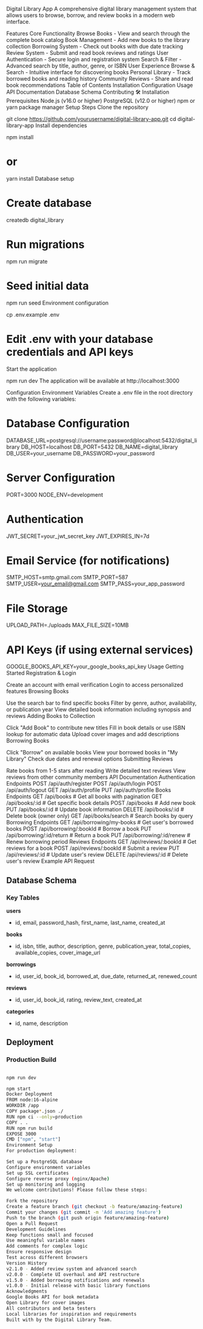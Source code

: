 Digital Library App
A comprehensive digital library management system that allows users to browse, borrow, and review books in a modern web interface.

Features
Core Functionality
Browse Books - View and search through the complete book catalog
Book Management - Add new books to the library collection
Borrowing System - Check out books with due date tracking
Review System - Submit and read book reviews and ratings
User Authentication - Secure login and registration system
Search & Filter - Advanced search by title, author, genre, or ISBN
User Experience
Browse & Search - Intuitive interface for discovering books
Personal Library - Track borrowed books and reading history
Community Reviews - Share and read book recommendations
Table of Contents
Installation
Configuration
Usage
API Documentation
Database Schema
Contributing
🛠 Installation
Prerequisites
Node.js (v16.0 or higher)
PostgreSQL (v12.0 or higher)
npm or yarn package manager
Setup Steps
Clone the repository

git clone https://github.com/yourusername/digital-library-app.git
cd digital-library-app
Install dependencies

npm install
# or
yarn install
Database setup

# Create database
createdb digital_library

# Run migrations
npm run migrate

# Seed initial data
npm run seed
Environment configuration

cp .env.example .env
# Edit .env with your database credentials and API keys
Start the application

npm run dev
The application will be available at http://localhost:3000

Configuration
Environment Variables
Create a .env file in the root directory with the following variables:

# Database Configuration
DATABASE_URL=postgresql://username:password@localhost:5432/digital_library
DB_HOST=localhost
DB_PORT=5432
DB_NAME=digital_library
DB_USER=your_username
DB_PASSWORD=your_password

# Server Configuration
PORT=3000
NODE_ENV=development

# Authentication
JWT_SECRET=your_jwt_secret_key
JWT_EXPIRES_IN=7d

# Email Service (for notifications)
SMTP_HOST=smtp.gmail.com
SMTP_PORT=587
SMTP_USER=your_email@gmail.com
SMTP_PASS=your_app_password

# File Storage
UPLOAD_PATH=./uploads
MAX_FILE_SIZE=10MB

# API Keys (if using external services)
GOOGLE_BOOKS_API_KEY=your_google_books_api_key
Usage
Getting Started
Registration & Login

Create an account with email verification
Login to access personalized features
Browsing Books

Use the search bar to find specific books
Filter by genre, author, availability, or publication year
View detailed book information including synopsis and reviews
Adding Books to Collection

Click "Add Book" to contribute new titles
Fill in book details or use ISBN lookup for automatic data
Upload cover images and add descriptions
Borrowing Books

Click "Borrow" on available books
View your borrowed books in "My Library"
Check due dates and renewal options
Submitting Reviews

Rate books from 1-5 stars after reading
Write detailed text reviews
View reviews from other community members
API Documentation
Authentication Endpoints
POST /api/auth/register
POST /api/auth/login
POST /api/auth/logout
GET  /api/auth/profile
PUT  /api/auth/profile
Books Endpoints
GET    /api/books              # Get all books with pagination
GET    /api/books/:id          # Get specific book details
POST   /api/books              # Add new book
PUT    /api/books/:id          # Update book information
DELETE /api/books/:id          # Delete book (owner only)
GET    /api/books/search       # Search books by query
Borrowing Endpoints
GET  /api/borrowing/my-books   # Get user's borrowed books
POST /api/borrowing/:bookId    # Borrow a book
PUT  /api/borrowing/:id/return # Return a book
PUT  /api/borrowing/:id/renew  # Renew borrowing period
Reviews Endpoints
GET  /api/reviews/:bookId      # Get reviews for a book
POST /api/reviews/:bookId      # Submit a review
PUT  /api/reviews/:id          # Update user's review
DELETE /api/reviews/:id        # Delete user's review
Example API Request

## Database Schema

### Key Tables

**users**
- id, email, password_hash, first_name, last_name, created_at

**books**
- id, isbn, title, author, description, genre, publication_year, total_copies, available_copies, cover_image_url

**borrowings**
- id, user_id, book_id, borrowed_at, due_date, returned_at, renewed_count

**reviews**
- id, user_id, book_id, rating, review_text, created_at

**categories**
- id, name, description

##  Deployment

### Production Build

```bash

npm run dev 

npm start
Docker Deployment
FROM node:16-alpine
WORKDIR /app
COPY package*.json ./
RUN npm ci --only=production
COPY . .
RUN npm run build
EXPOSE 3000
CMD ["npm", "start"]
Environment Setup
For production deployment:

Set up a PostgreSQL database
Configure environment variables
Set up SSL certificates
Configure reverse proxy (nginx/Apache)
Set up monitoring and logging
We welcome contributions! Please follow these steps:

Fork the repository
Create a feature branch (git checkout -b feature/amazing-feature)
Commit your changes (git commit -m 'Add amazing feature')
Push to the branch (git push origin feature/amazing-feature)
Open a Pull Request
Development Guidelines
Keep functions small and focused
Use meaningful variable names
Add comments for complex logic
Ensure responsive design
Test across different browsers
Version History
v2.1.0 - Added review system and advanced search
v2.0.0 - Complete UI overhaul and API restructure
v1.5.0 - Added borrowing notifications and renewals
v1.0.0 - Initial release with basic library functions
Acknowledgments
Google Books API for book metadata
Open Library for cover images
All contributors and beta testers
Local libraries for inspiration and requirements
Built with by the Digital Library Team.

